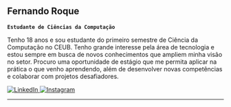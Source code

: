 ## Fernando Roque

**`Estudante de Ciências da Computação `**

Tenho 18 anos e sou estudante do primeiro semestre de Ciência da Computação no CEUB. Tenho grande interesse pela área de tecnologia e estou sempre em busca de novos conhecimentos que ampliem minha visão no setor. Procuro uma oportunidade de estágio que me permita aplicar na prática o que venho aprendendo, além de desenvolver novas competências e colaborar com projetos desafiadores.

<p align="left">
    <a href="https://www.linkedin.com/in/fernando-roque-25a518365/">
        <img 
            alt="LinkedIn" 
            title="Perfil LinkedIn" 
            src="https://img.shields.io/badge/LinkedIn-0077B5?style=for-the-badge&logo=linkedin&logoColor=white" target="_blank"
        />
    </a>
    <a href="https://www.instagram.com/fndo_roq/">
        <img 
            alt="Instagram" 
            title="Perfil instagram" 
            src="https://img.shields.io/badge/-Instagram-%23E4405F?style=for-the-badge&logo=instagram&logoColor=white" target="_blank"
        />
</p>

---




<br/>
<br/>
